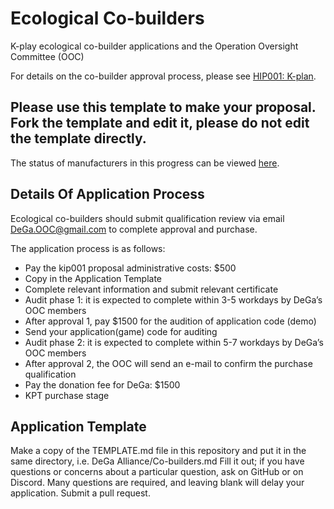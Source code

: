 # Ecological Co-builders
K-play ecological co-builder applications and the Operation Oversight Committee (OOC)

For details on the co-builder approval process, please see [HIP001: K-plan](https://github.com/kplaydefi/KIP/blob/main/001%20K-plan.md).

## Please use this template to make your proposal. Fork the template and edit it, please do not edit the template directly.
The status of manufacturers in this progress can be viewed [here](https://docs.google.com/spreadsheets/d/1d2ZKbnwiMyOX3VvVrRIKcEOMvNKRbUtdO1PdUc1ybpA/edit#gid=721162172).
## Details Of Application Process
Ecological co-builders should submit qualification review via email DeGa.OOC@gmail.com to complete approval and purchase.

The application process is as follows:

 - Pay the kip001 proposal administrative costs: $500
 - Copy in the Application Template 
 - Complete relevant information and submit relevant certificate
 - Audit phase 1: it is expected to complete within 3-5 workdays by DeGa’s OOC members
 - After approval 1, pay $1500 for the audition of application code (demo)
 - Send your application(game) code for auditing
 - Audit phase 2: it is expected to complete within 5-7 workdays by DeGa’s OOC members
 - After approval 2, the OOC will send an e-mail to confirm the purchase qualification
 - Pay the donation fee for DeGa: $1500
 - KPT purchase stage

## Application Template
Make a copy of the TEMPLATE.md file in this repository and put it in the same directory, i.e. DeGa Alliance/Co-builders.md Fill it out; if you have questions or concerns about a particular question, ask on GitHub or on Discord. Many questions are required, and leaving blank will delay your application. Submit a pull request.
